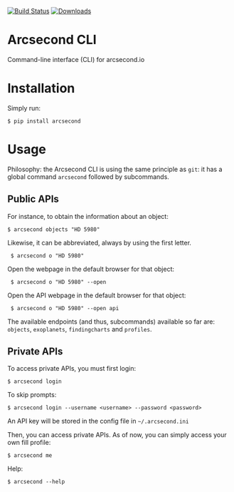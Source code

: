 [![Build Status](https://img.shields.io/travis/arcsecond-io/cli.svg)](https://travis-ci.org/arcsecond-io/cli)
[![Downloads](http://pepy.tech/badge/arcsecond)](http://pepy.tech/project/arcsecond)

# Arcsecond CLI

 Command-line interface (CLI) for arcsecond.io


# Installation

Simply run:

    $ pip install arcsecond


# Usage

Philosophy: the Arcsecond CLI is using the same principle as `git`: it has a global
command `arcsecond` followed by subcommands.

## Public APIs

For instance, to obtain the information about an object:

    $ arcsecond objects "HD 5980"
    
Likewise, it can be abbreviated, always by using the first letter.

     $ arcsecond o "HD 5980"
     
Open the webpage in the default browser for that object:     

     $ arcsecond o "HD 5980" --open

Open the API webpage in the default browser for that object:     

     $ arcsecond o "HD 5980" --open api

The available endpoints (and thus, subcommands) available so far are: `objects`, `exoplanets`, `findingcharts` and `profiles`.

## Private APIs

To access private APIs, you must first login: 

    $ arcsecond login 
    
To skip prompts:

    $ arcsecond login --username <username> --password <password>

An API key will be stored in the config file in `~/.arcsecond.ini`

Then, you can access private APIs. As of now, you can simply access your own fill profile:

    $ arcsecond me    

Help:

    $ arcsecond --help

